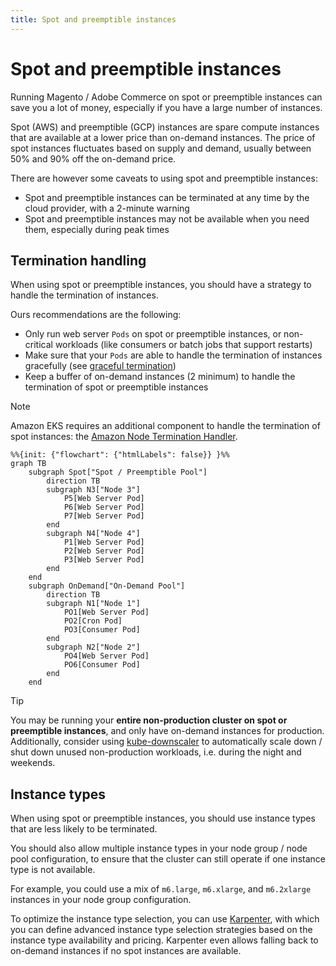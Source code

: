 ```yaml
---
title: Spot and preemptible instances
---
```


# Spot and preemptible instances

Running Magento / Adobe Commerce on spot or preemptible instances can save you a lot of money, especially if you have a large number of instances.

Spot (AWS) and preemptible (GCP) instances are spare compute instances that are available at a lower price than on-demand instances. The price of spot instances fluctuates based on supply and demand, usually between 50% and 90% off the on-demand price.

There are however some caveats to using spot and preemptible instances:

* Spot and preemptible instances can be terminated at any time by the cloud provider, with a 2-minute warning
* Spot and preemptible instances may not be available when you need them, especially during peak times

## Termination handling

When using spot or preemptible instances, you should have a strategy to handle the termination of instances.

Ours recommendations are the following:

* Only run web server `Pods` on spot or preemptible instances, or non-critical workloads (like consumers or batch jobs that support restarts)
* Make sure that your `Pods` are able to handle the termination of instances gracefully (see [graceful termination](/guide/advanced/high-availability.html#graceful-termination))
* Keep a buffer of on-demand instances (2 minimum) to handle the termination of spot or preemptible instances

> [!NOTE]
> Amazon EKS requires an additional component to handle the termination of spot instances: the [Amazon Node Termination Handler](https://github.com/aws/aws-node-termination-handler).

```mermaid
%%{init: {"flowchart": {"htmlLabels": false}} }%%
graph TB
    subgraph Spot["Spot / Preemptible Pool"]
        direction TB
        subgraph N3["Node 3"]
            P5[Web Server Pod]
            P6[Web Server Pod]
            P7[Web Server Pod]
        end
        subgraph N4["Node 4"]
            P1[Web Server Pod]
            P2[Web Server Pod]
            P3[Web Server Pod]
        end
    end
    subgraph OnDemand["On-Demand Pool"]
        direction TB
        subgraph N1["Node 1"]
            PO1[Web Server Pod]
            PO2[Cron Pod]
            PO3[Consumer Pod]
        end
        subgraph N2["Node 2"]
            PO4[Web Server Pod]
            PO6[Consumer Pod]
        end
    end
```

> [!TIP]
> You may be running your **entire non-production cluster on spot or preemptible instances**, and only have on-demand instances for production.<br/>
> Additionally, consider using [kube-downscaler](https://codeberg.org/hjacobs/kube-downscaler) to automatically scale down / shut down unused non-production workloads, i.e. during the night and weekends.

## Instance types

When using spot or preemptible instances, you should use instance types that are less likely to be terminated.

You should also allow multiple instance types in your node group / node pool configuration, to ensure that the cluster can still operate if one instance type is not available.

For example, you could use a mix of `m6.large`, `m6.xlarge`, and `m6.2xlarge` instances in your node group configuration.

To optimize the instance type selection, you can use [Karpenter](https://karpenter.sh/), with which you can define advanced instance type selection strategies based on the instance type availability and pricing. Karpenter even allows falling back to on-demand instances if no spot instances are available.

